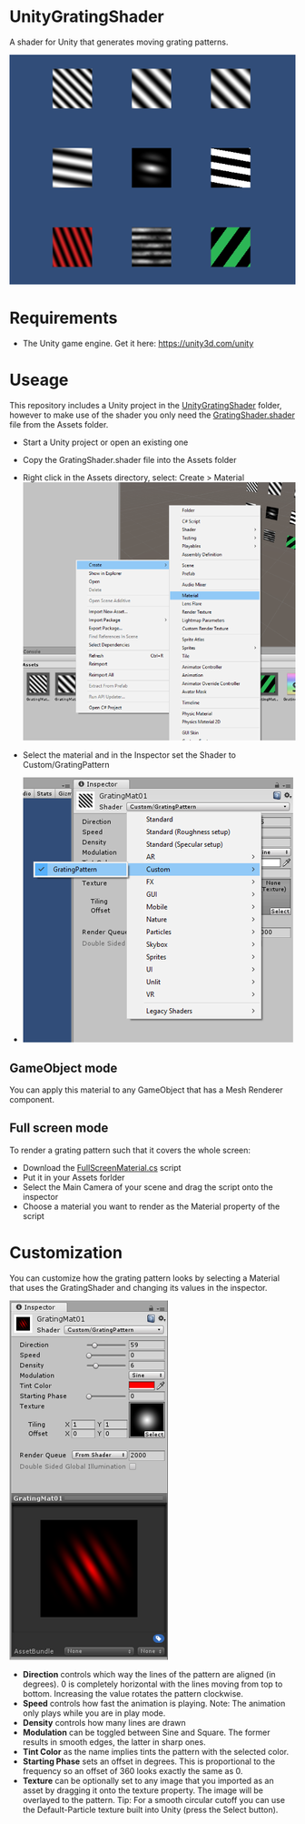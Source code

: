 # UnityGratingShader
A shader for Unity that generates moving grating patterns.

![screenshot](docs/screenshot.PNG)

# Requirements

- The Unity game engine. Get it here: https://unity3d.com/unity

# Useage

This repository includes a Unity project in the [UnityGratingShader](/UnityGratingShader) folder, however to make use of the shader you only need the [GratingShader.shader](UnityGratingShader/Assets/GratingShader.shader) file from the Assets folder.

- Start a Unity project or open an existing one

- Copy the GratingShader.shader file into the Assets folder

- Right click in the Assets directory, select: Create > Material 
  ![new_material](docs/new_material.PNG)

- Select the material and in the Inspector set the Shader to Custom/GratingPattern 

- ![custom_shader](docs/custom_shader.PNG)

## GameObject mode

You can apply this material to any GameObject that has a Mesh Renderer component. 

## Full screen mode

To render a grating pattern such that it covers the whole screen:

- Download the [FullScreenMaterial.cs](UnityGratingShader/Assets/FullScreenMaterial.cs) script
- Put it in your Assets forlder
- Select the Main Camera of your scene and drag the script onto the inspector
- Choose a material you want to render as the Material property of the script

# Customization

You can customize how the grating pattern looks by selecting a Material that uses the GratingShader and changing its values in the inspector.

![customization](docs/customization.PNG)

- **Direction** controls which way the lines of the pattern are aligned (in degrees). 0 is completely horizontal with the lines moving from top to bottom. Increasing the value rotates the pattern clockwise.
- **Speed** controls how fast the animation is playing. Note: The animation only plays while you are in play mode.
- **Density** controls how many lines are drawn
- **Modulation**  can be toggled between Sine and Square. The former results in smooth edges, the latter in sharp ones.
- **Tint Color** as the name implies tints the pattern with the selected color.
- **Starting Phase** sets an offset in degrees. This is proportional to the frequency so an offset of 360 looks exactly the same as 0.
- **Texture** can be optionally set to any image that you imported as an asset by dragging it onto the texture property. The image will be overlayed to the pattern. Tip: For a smooth circular cutoff you can use the Default-Particle texture built into Unity (press the Select button).

